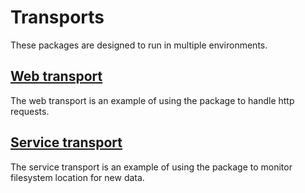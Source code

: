# Transports

These packages are designed to run in multiple environments.

## [Web transport](/web "web transport")
The web transport is an example of using the package to handle http requests.

## [Service transport](/service "service transport")
The service transport is an example of using the package to monitor filesystem location for new data.
